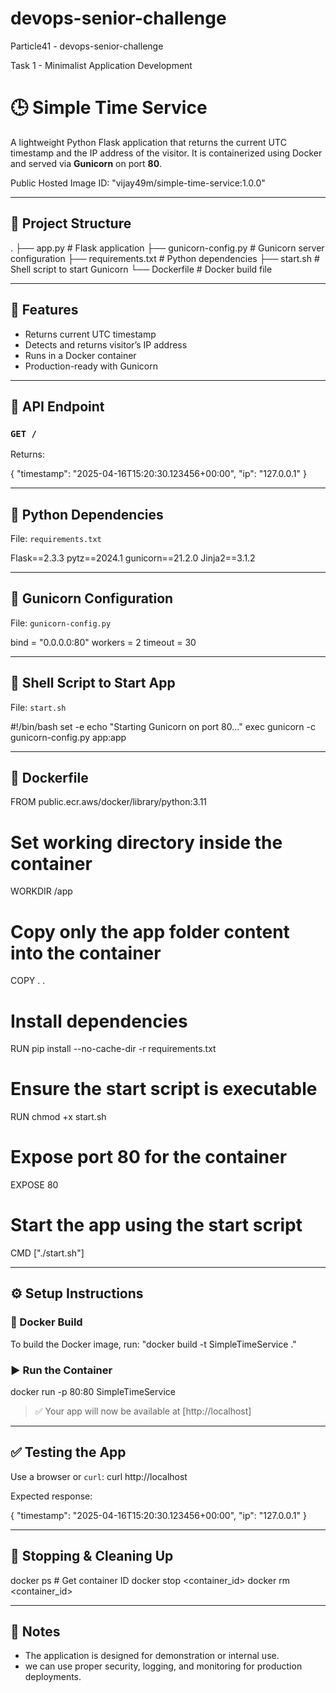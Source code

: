# devops-senior-challenge
Particle41 - devops-senior-challenge

Task 1 - Minimalist Application Development

# 🕒 Simple Time Service

A lightweight Python Flask application that returns the current UTC timestamp and the IP address of the visitor. It is containerized using Docker and served via **Gunicorn** on port **80**.

Public Hosted Image ID: "vijay49m/simple-time-service:1.0.0"

---

## 📁 Project Structure
.
├── app.py                 # Flask application
├── gunicorn-config.py    # Gunicorn server configuration
├── requirements.txt      # Python dependencies
├── start.sh              # Shell script to start Gunicorn
└── Dockerfile            # Docker build file

---

## 🚀 Features

- Returns current UTC timestamp
- Detects and returns visitor’s IP address
- Runs in a Docker container
- Production-ready with Gunicorn

---

## 🧾 API Endpoint

### `GET /`

Returns:

{
  "timestamp": "2025-04-16T15:20:30.123456+00:00",
  "ip": "127.0.0.1"
}

---

## 🐍 Python Dependencies

File: `requirements.txt`

Flask==2.3.3
pytz==2024.1
gunicorn==21.2.0
Jinja2==3.1.2

---

## 🔧 Gunicorn Configuration

File: `gunicorn-config.py`

bind = "0.0.0.0:80"
workers = 2
timeout = 30


---

## 🧨 Shell Script to Start App

File: `start.sh`

#!/bin/bash
set -e
echo "Starting Gunicorn on port 80..."
exec gunicorn -c gunicorn-config.py app:app

---

## 🐳 Dockerfile


FROM public.ecr.aws/docker/library/python:3.11
# Set working directory inside the container
WORKDIR /app
# Copy only the app folder content into the container
COPY . .
# Install dependencies
RUN pip install --no-cache-dir -r requirements.txt
# Ensure the start script is executable
RUN chmod +x start.sh
# Expose port 80 for the container
EXPOSE 80
# Start the app using the start script
CMD ["./start.sh"]


---

## ⚙️ Setup Instructions

### 🐳 Docker Build
To build the Docker image, run: "docker build -t SimpleTimeService ."

### ▶️ Run the Container 

docker run -p 80:80 SimpleTimeService

> ✅ Your app will now be available at [http://localhost]

---

## ✅ Testing the App

Use a browser or `curl`: curl http://localhost


Expected response:

{
  "timestamp": "2025-04-16T15:20:30.123456+00:00",
  "ip": "127.0.0.1"
}


---

## 🧹 Stopping & Cleaning Up

docker ps                   # Get container ID
docker stop <container_id>
docker rm <container_id>

---

## 📌 Notes

- The application is designed for demonstration or internal use.
- we can use proper security, logging, and monitoring for production deployments.
